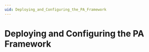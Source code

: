 ```yaml
---
uid: Deploying_and_Configuring_the_PA_Framework
---
```


# Deploying and Configuring the PA Framework
